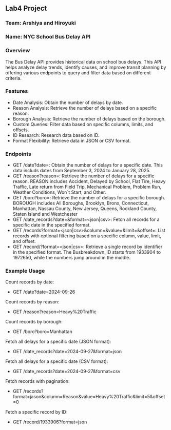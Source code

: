 ## Lab4 Project

### Team: Arshiya and Hiroyuki

### Name: NYC School Bus Delay API

### Overview
The Bus Delay API provides historical data on school bus delays. This API helps analyze delay trends, identify causes, and improve transit planning by offering various endpoints to query and filter data based on different criteria.

### Features
- Date Analysis: Obtain the number of delays by date.
- Reason Analysis: Retrieve the number of delays based on a specific reason.
- Borough Analysis: Retrieve the number of delays based on the borough.
- Custom Queries: Filter data based on specific columns, limits, and offsets.
- ID Research: Research data based on ID.
- Format Flexibility: Retrieve data in JSON or CSV format.

### Endpoints
- GET /date?date=<YYYY-MM-DD>: Obtain the number of delays for a specific date. This data includs dates from September 3, 2024 to January 28, 2025.
- GET /reason?reason=<REASON>: Retrieve the number of delays for a specific reason. REASON includes Accident, Delayed by School, Flat Tire, Heavy Traffic, Late return from Field Trip, Mechanical Problem, Problem Run, Weather Conditions, Won`t Start, and Other.
- GET /boro?boro=<BOROUGH>: Retrieve the number of delays for a specific borough. BOROUGH includes All Boroughs, Brooklyn, Bronx, Connecticut, Manhattan, Nassau County, New Jersey, Queens, Rockland County, Staten Island and Westchester
- GET /date_records?date=<YYYY-MM-DD>&format=<json|csv>: Fetch all records for a specific date in the specified format.
- GET /records?format=<json|csv>&column=<COLUMN>&value=<VALUE>&limit=<LIMIT>&offset=<OFFSET>: List records with optional filtering based on a specific column, value, limit, and offset.
- GET /record/<ID>?format=<json|csv>: Retrieve a single record by identifier in the specified format. The Busbreakdown_ID starts from 1933904 to 1972650, while the numbers jump around in the middle.

### Example Usage

Count records by date:
- GET /date?date=2024-09-26

Count records by reason:
- GET /reason?reason=Heavy%20Traffic

Count records by borough:
- GET /boro?boro=Manhattan

Fetch all delays for a specific date (JSON format):
- GET /date_records?date=2024-09-27&format=json

Fetch all delays for a specific date (CSV format):
- GET /date_records?date=2024-09-27&format=csv

Fetch records with pagination:
- GET /records?format=jason&column=Reason&value=Heavy%20Traffic&limit=5&offset=0

Fetch a specific record by ID:
- GET /record/1933906?format=json
